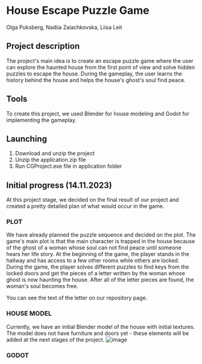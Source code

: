 # House Escape Puzzle Game
Olga Puksberg, Nadiia Zaiachkovska, Liisa Leit

## Project description
The project's main idea is to create an escape puzzle game where the user can explore the haunted house from the first point of view and solve hidden puzzles to escape the house. During the gameplay, the user learns the history behind the house and helps the house's ghost's soul find peace.

## Tools
To create this project, we used Blender for house modeling and Godot for implementing the gameplay.

## Launching
1. Download and unzip the project
2. Unzip the application.zip file
3. Run CGProject.exe file in application folder

## Initial progress (14.11.2023)
At this project stage, we decided on the final result of our project and created a pretty detailed plan of what would occur in the game.

### PLOT
We have already planned the puzzle sequence and decided on the plot. The game's main plot is that the main character is trapped in the house because of the ghost of a woman whose soul can not find peace until someone hears her life story. At the beginning of the game, the player stands in the hallway and has access to a few other rooms while others are locked. During the game, the player solves different puzzles to find keys from the locked doors and get the pieces of a letter written by the woman whose ghost is now haunting the house. After all of the letter pieces are found, the woman's soul becomes free.

You can see the text of the letter on our repository page.

### HOUSE MODEL
Currently, we have an initial Blender model of the house with initial textures. The model does not have furniture and doors yet - these elements will be added at the next stages of the project.
![image](https://github.com/LiisaLeit/Exploration-Puzzle-Game/assets/116260316/449141a5-3bc6-42dd-9657-d9e85077cfcf)

### GODOT
